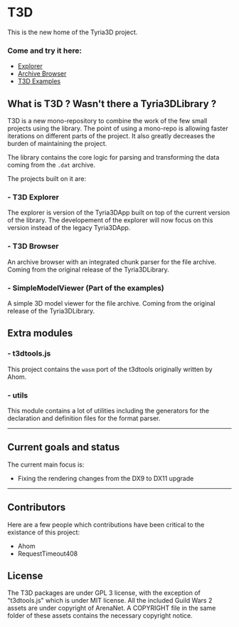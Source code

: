 # T3D

This is the new home of the Tyria3D project.

### Come and try it here:

- [Explorer](https://njibhu.github.io/t3d/explorer/index.html)
- [Archive Browser](https://njibhu.github.io/t3d/browser/index.html)
- [T3D Examples](https://njibhu.github.io/t3d/examples/index.html)

## What is T3D ? Wasn't there a Tyria3DLibrary ?

T3D is a new mono-repository to combine the work of the few small projects using the library.
The point of using a mono-repo is allowing faster iterations on different parts of the project. It also greatly decreases the burden of maintaining the project.

The library contains the core logic for parsing and transforming the data coming from the `.dat` archive.

The projects built on it are:

### - T3D Explorer 

The explorer is version of the Tyria3DApp built on top of the current version of the library. The developement of the explorer will now focus on this version instead of the legacy Tyria3DApp.

### - T3D Browser

An archive browser with an integrated chunk parser for the file archive. Coming from the original release of the Tyria3DLibrary.

### - SimpleModelViewer (Part of the examples)

A simple 3D model viewer for the file archive. Coming from the original release of the Tyria3DLibrary.

## Extra modules

### - t3dtools.js

This project contains the `wasm` port of the t3dtools originally written by Ahom.

### - utils

This module contains a lot of utilities including the generators for the declaration and definition files for the format parser.

---

## Current goals and status

The current main focus is:

- Fixing the rendering changes from the DX9 to DX11 upgrade

---

## Contributors

Here are a few people which contributions have been critical to the existance of this project:

- Ahom
- RequestTimeout408

## License

The T3D packages are under GPL 3 license, with the exception of "t3dtools.js" which is under MIT license.
All the included Guild Wars 2 assets are under copyright of ArenaNet. A COPYRIGHT file in the same folder of these assets contains the necessary copyright notice.
